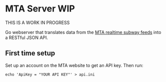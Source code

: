 # MTA Server **WIP**

THIS IS A WORK IN PROGRESS

Go webserver that translates data from the [MTA realtime subway feeds](http://datamine.mta.info/) into a RESTful JSON API.

## First time setup

Set up an account on the MTA website to get an API key. Then run:
```
echo 'ApiKey = "YOUR API KEY"' > api.ini
```
